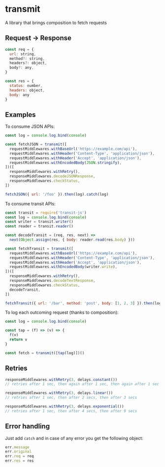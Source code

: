# transmit

A library that brings composition to fetch requests

## Request -> Response

```js
const req = {
  url: string,
  method?: string,
  headers?: object,
  body?: any,
}

const res = {
  status: number,
  headers: object,
  body: any
}
```

## Examples

To consume JSON APIs:

```js
const log = console.log.bind(console)

const fetchJSON = transmit([
  requestMiddlewares.withBaseUrl('https://example.com/api'),
  requestMiddlewares.withHeader('Content-Type', 'application/json'),
  requestMiddlewares.withHeader('Accept', 'application/json'),
  requestMiddlewares.withEncodedBody(JSON.stringify),
])([
  responseMiddlewares.withRetry(),
  responseMiddlewares.decodeJSONResponse,
  responseMiddlewares.checkStatus,
])

fetchJSON({ url: '/foo' }).then(log).catch(log)
```

To consume transit APIs:

```js
const transit = require('transit-js')
const log = console.log.bind(console)
const writer = transit.writer()
const reader = transit.reader()

const decodeTransit = (req, res, next) =>
  next(Object.assign(res, { body: reader.read(res.body) }))

const fetchTransit = transmit([
  requestMiddlewares.withBaseUrl('https://example.com/api'),
  requestMiddlewares.withHeader('Content-Type', 'application/json'),
  requestMiddlewares.withHeader('Accept', 'application/json'),
  requestMiddlewares.withEncodedBody(writer.write),
])([
  responseMiddlewares.withRetry(),
  responseMiddlewares.decodeTextResponse,
  responseMiddlewares.checkStatus,
  decodeTransit,
])

fetchTransit({ url: '/bar', method: 'post', body: [1, 2, 3] }).then(log).catch(log)
```

To log each outcoming request (thanks to composition):

```js
const log = console.log.bind(console)

const tap = (f) => (v) => {
  f(v)
  return v
}

const fetch = transmit([tap(log)])()
```

## Retries

```js
responseMiddlewares.withRetry(3, delays.constant())
// retries after 1 sec, then again after 1 sec, then again after 1 sec

responseMiddlewares.withRetry(3, delays.linear())
// retries after 1 sec, then after 2 secs, then after 3 secs

responseMiddlewares.withRetry(3, delays.exponential())
// retries after 1 sec, then after 4 secs, then after 9 secs
```

## Error handling

Just add `catch` and in case of any error you get the following object:

```js
err.message
err.original
err.req = req
err.res = res
```
